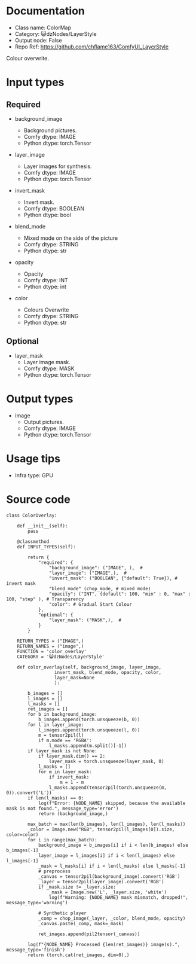# Documentation
- Class name: ColorMap
- Category: 😺dzNodes/LayerStyle
- Output node: False
- Repo Ref: https://github.com/chflame163/ComfyUI_LayerStyle

Colour overwrite.

# Input types

## Required

- background_image
    - Background pictures.
    - Comfy dtype: IMAGE
    - Python dtype: torch.Tensor

- layer_image
    - Layer images for synthesis.
    - Comfy dtype: IMAGE
    - Python dtype: torch.Tensor

- invert_mask
    - Invert mask.
    - Comfy dtype: BOOLEAN
    - Python dtype: bool

- blend_mode
    - Mixed mode on the side of the picture
    - Comfy dtype: STRING
    - Python dtype: str

- opacity
    - Opacity
    - Comfy dtype: INT
    - Python dtype: int

- color
    - Colours Overwrite
    - Comfy dtype: STRING
    - Python dtype: str

## Optional

- layer_mask
    - Layer image mask.
    - Comfy dtype: MASK
    - Python dtype: torch.Tensor    

# Output types

- image
    - Output pictures.
    - Comfy dtype: IMAGE
    - Python dtype: torch.Tensor

# Usage tips
- Infra type: GPU

# Source code
```
class ColorOverlay:

    def __init__(self):
        pass

    @classmethod
    def INPUT_TYPES(self):

        return {
            "required": {
                "background_image": ("IMAGE", ),  #
                "layer_image": ("IMAGE",),  #
                "invert_mask": ("BOOLEAN", {"default": True}), # invert mask
                "blend_mode" (chop_mode, # mixed mode)
                "opacity": ("INT", {default": 100, "min" : 0, "max" : 100, "step" ), # Transparency
                "color": # Gradual Start Colour
            },
            "optional": {
                "layer_mask": ("MASK",),  #
            }
        }

    RETURN_TYPES = ("IMAGE",)
    RETURN_NAMES = ("image",)
    FUNCTION = 'color_overlay'
    CATEGORY = '😺dzNodes/LayerStyle'

    def color_overlay(self, background_image, layer_image,
                  invert_mask, blend_mode, opacity, color,
                  layer_mask=None
                  ):

        b_images = []
        l_images = []
        l_masks = []
        ret_images = []
        for b in background_image:
            b_images.append(torch.unsqueeze(b, 0))
        for l in layer_image:
            l_images.append(torch.unsqueeze(l, 0))
            m = tensor2pil(l)
            if m.mode == 'RGBA':
                l_masks.append(m.split()[-1])
        if layer_mask is not None:
            if layer_mask.dim() == 2:
                layer_mask = torch.unsqueeze(layer_mask, 0)
            l_masks = []
            for m in layer_mask:
                if invert_mask:
                    m = 1 - m
                l_masks.append(tensor2pil(torch.unsqueeze(m, 0)).convert('L'))
        if len(l_masks) == 0:
            log(f"Error: {NODE_NAME} skipped, because the available mask is not found.", message_type='error')
            return (background_image,)

        max_batch = max(len(b_images), len(l_images), len(l_masks))
        _color = Image.new("RGB", tensor2pil(l_images[0]).size, color=color)
        for i in range(max_batch):
            background_image = b_images[i] if i < len(b_images) else b_images[-1]
            layer_image = l_images[i] if i < len(l_images) else l_images[-1]
            _mask = l_masks[i] if i < len(l_masks) else l_masks[-1]
            # preprocess
            _canvas = tensor2pil(background_image).convert('RGB')
            _layer = tensor2pil(layer_image).convert('RGB')
            if _mask.size != _layer.size:
                _mask = Image.new('L', _layer.size, 'white')
                log(f"Warning: {NODE_NAME} mask mismatch, dropped!", message_type='warning')

            # Synthetic player
            _comp = chop_image(_layer, _color, blend_mode, opacity)
            _canvas.paste(_comp, mask=_mask)

            ret_images.append(pil2tensor(_canvas))

        log(f"{NODE_NAME} Processed {len(ret_images)} image(s).", message_type='finish')
        return (torch.cat(ret_images, dim=0),)
```